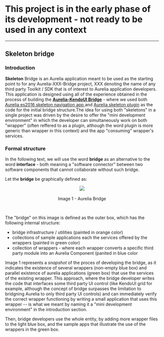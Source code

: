 # This project is in the early phase of its development - not ready to be used in any context

* * *

## Skeleton bridge

### Introduction

**Skeleton** Bridge is an Aurelia application meant to be used as the starting point to for any Aurelia-XXX-Bridge project, XXX denoting the name of any third party Toolkit / SDK that is of interest to Aurelia application developers. This application is designed using all of the experience obtained in the process of building the **[Aurelia-KendoUI Bridge](https://github.com/aurelia-ui-toolkits/aurelia-kendoui-plugin)** - where we used both [Aurelia es2016 skeleton navigation app ](https://github.com/aurelia/skeleton-navigation/tree/master/skeleton-es2016) and [Aurelia skeleton plugin](https://github.com/aurelia/skeleton-plugin) as the code for the initial bridge structure.The idea for using both "skeletons" in a single project was driven by the desire to offer the "mini development environment" in which the developer can simultaneously work on both "wrapper" (often reffered to as a plugin, although the word plugin is more generic than wrapper in this context) and the app "consuming" wrapper's services. 

### Formal structure

In the following text, we will use the word **bridge** as an alternative to the word **interface** - both meaning a "software connector" between two software components that cannot collaborate without such bridge. 

Let the **bridge** be graphically defined as:

<p align=center>
  <img src="https://cloud.githubusercontent.com/assets/2712405/12366618/3ff528d2-bbaa-11e5-9154-ddd4b4e85620.png"></img>
 <br><br>
Image 1 - Aurelia Bridge
</p>
<br>

The "bridge" on this image is defined as the outer box, which has the following internal structure:

- bridge infrastructure / utilities (painted in orange color)
- collections of sample applications each the services offered by the wrappers (painted in green color)
- collection of wrappers - where each wrapper converts a specific third party module into an Aurelia Component (panited in blue color

Image 1 represents a _snapshot_ of the proces of developing the bridge, as it indicates the existence of several wrappers (non-empty blue box) and parallel existence of aurelia applications (green box) that use the services of the existing wrapper. This approach, where the bridge developer writes the code that interfaces some third party UI control (like KendoUI grid for example, although the concept of bridge surpasses the limitation to bridgning Aurelia to only third party UI controls) and can immediately verify the correct wrapper functioning by writing a small application that uses this wrapper -- is what we meant by naming it a "mini development environment" in the introduction section. 




Then, bridge developers use the whole entity, by adding more wrapper files to the light blue box, and the sample apps that illustrate the use of the wrappers in the green box.

